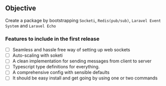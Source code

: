 ## Objective
Create a package by bootstrapping `Socketi`, `Redis(pub/sub)`, `Laravel Event System` and `Laravel Echo`

### Features to include in the first release

- [ ] Seamless and hassle free way of setting up web sockets
- [ ] Auto-scaling with soketi
- [ ] A clean implementation for sending messages from client to server
- [ ] Typescript type definitions for everything.
- [ ] A comprehensive config with sensible defaults
- [ ] It should be easy install and get going by using one or two commands